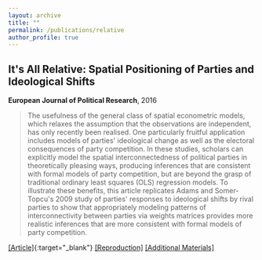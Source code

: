 ```yaml
---
layout: archive
title: ""
permalink: /publications/relative
author_profile: true
---
```


## It's All Relative: Spatial Positioning of Parties and Ideological Shifts

**European Journal of Political Research**, 2016

> The usefulness of the general class of spatial econometric models, which relaxes the assumption that the observations are independent, has only recently been realised. One particularly fruitful application includes models of parties' ideological change as well as the electoral consequences of party competition. In these studies, scholars can explicitly model the spatial interconnectedness of political parties in theoretically pleasing ways, producing inferences that are consistent with formal models of party competition, but are beyond the grasp of traditional ordinary least squares (OLS) regression models. To illustrate these benefits, this article replicates Adams and Somer-Topcu's 2009 study of parties' responses to ideological shifts by rival parties to show that appropriately modeling patterns of interconnectivity between parties via weights matrices provides more realistic inferences that are more consistent with formal models of party competition.

[[Article]](https://doi.org/10.1111/1475-6765.12063){:target="_blank"} [[Reproduction]](..//files/relative-Replication.zip) [[Additional Materials]](..//files/relative-AM.pdf)
